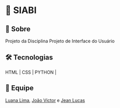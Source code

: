 # 🏤 SIABI

## 📑 Sobre
Projeto da Disciplina Projeto de Interface do Usuário 

## 🛠️ Tecnologias
HTML | CSS | PYTHON | 

## 👥 Equipe 
[Luana Lima](https://github.com/luanatslima),
[João Victor](https://github.com/jv-victtor) e
[Jean Lucas](https://github.com/jeanlucqs)